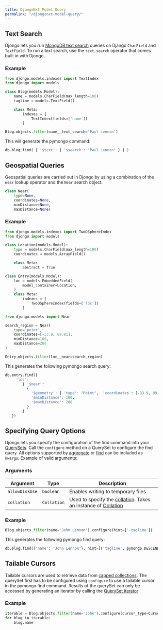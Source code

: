 ```yaml
---
title: DjongoNxt Model Query
permalink: "/djongonxt-model-query/"
---
```


## Text Search

Djongo lets you run [MongoDB text search](https://docs.mongodb.com/manual/core/text-search-operators/) queries on Django `CharField` and `TextField`. To run a text search, use the `text_search` operator that comes built in with Djongo.

### Example

```python
from djongo.models.indexes import TextIndex
from djongo import models

class Blog(models.Model):
    name = models.CharField(max_length=100)
    tagline = models.TextField()

    class Meta:
        indexes = [
            TextIndex(fields=['name'])
        ]
```

```python
Blog.objects.filter(name__text_search='Paul Lennon')
```
This will generate the pymongo command:

```python
db.blog.find( { '$text': { '$search': "Paul Lennon" } } )
```

<!--
## Text Search using aggregation
-->

## Geospatial Queries

Geospatial queries are carried out in Djongo by using a combination of the `near` lookup operator and the `Near` search object. 

```python
class Near(
    type=None,
    coordinates=None,
    minDistance=None,
    maxDistance=None)
```
### Example

```python
from djongo.models.indexes import TwoDSphereIndex
from djongo import models

class Location(models.Model):
    type = models.CharField(max_length=100)
    coordinates = models.ArrayField()

    class Meta:
        abstract = True

class Entry(models.Model):
    loc = models.EmbeddedField(
        model_container=Location,
    )
    class Meta:
        indexes = [
            TwoDSphereIndex(fields=['loc'])
        ]
```

```python
from djongo.models import Near

search_region = Near(
    type='point',
    coordinates=[-33.9, 89.81],
    minDistance=100,
    maxDistance=200
)

Entry.objects.filter(loc__near=search_region)
```

This generates the following pymongo search query:

```python
db.entry.find({
     'loc': 
        { '$near':
          {
            '$geometry': { 'type': "Point",  'coordinates': [-33.9, 89.81] },
            '$minDistance': 100,
            '$maxDistance': 200
          }
        }
   })
```

## Specifying Query Options

Djongo lets you specify the configuration of the find command into your [QuerySets](https://docs.djangoproject.com/en/dev/ref/models/querysets/). Call the `configure` method on a QuerySet to configure the find query. All options supported by [aggregate](https://api.mongodb.com/python/current/api/pymongo/collection.html#pymongo.collection.Collection.aggregate) or [find](https://api.mongodb.com/python/current/api/pymongo/collection.html#pymongo.collection.Collection.find) can be included as `kwargs`. Example of valid arguments:

### Arguments

Argument | Type | Description
---------|------|-------------
`allowDiskUse` | `boolean` | Enables writing to temporary files
`collation` | `Collation` | Used to specify the [collation](https://docs.mongodb.com/manual/reference/collation/). Takes an instance of [Collation](https://api.mongodb.com/python/current/api/pymongo/collation.html)


### Example

```python
Blog.objects.filter(name='John Lennon').configure(hint=['-tagline'])
```
This generates the following pymongo find query:

```python
db.blog.find({'name': 'John Lennon'}, hint=[('tagline', pymongo.DESCENDING)])
```

## Tailable Cursors
Tailable cursors are used to retrieve data from [capped collections](https://docs.mongodb.com/manual/core/capped-collections/). The querySet first has to be configured using `configure` to use a tailable cursor in the pymongo find command. Results of the querySet can only be accessed by generating an iterator by calling the [QuerySet iterator](https://docs.djangoproject.com/en/3.0/ref/models/querysets/#iterator)  

### Example

```python
iterable = Blog.objects.filter(name='John').configure(cursor_type=CursorType.TAILABLE).iterator()
for blog in iterable:
    blog.name
```


